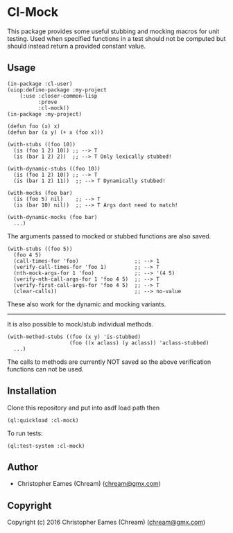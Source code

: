 # Cl-Mock

This package provides some useful stubbing and mocking macros for unit testing. Used when specified functions in a test should not be computed but should instead return a provided constant value.

## Usage
```
(in-package :cl-user)
(uiop:define-package :my-project
    (:use :closer-common-lisp
          :prove
          :cl-mock))
(in-package :my-project)

(defun foo (x) x)
(defun bar (x y) (+ x (foo x)))

(with-stubs ((foo 10))
  (is (foo 1 2) 10)) ;; --> T
  (is (bar 1 2) 2))  ;; --> T Only lexically stubbed!

(with-dynamic-stubs ((foo 10))
  (is (foo 1 2) 10)) ;; --> T
  (is (bar 1 2) 11))  ;; --> T Dynamically stubbed!

(with-mocks (foo bar)
  (is (foo 5) nil)    ;; --> T
  (is (bar 10) nil))  ;; --> T Args dont need to match!

(with-dynamic-mocks (foo bar)
  ...)
```

The arguments passed to mocked or stubbed functions are also saved.

```
(with-stubs ((foo 5))
  (foo 4 5)
  (call-times-for 'foo)                  ;; --> 1
  (verify-call-times-for 'foo 1)         ;; --> T
  (nth-mock-args-for 1 'foo)             ;; --> '(4 5)
  (verify-nth-call-args-for 1 'foo 4 5)  ;; --> T
  (verify-first-call-args-for 'foo 4 5)  ;; --> T
  (clear-calls))                         ;; --> no-value
```

These also work for the dynamic and mocking variants.

-------------------------------------------------------------------

It is also possible to mock/stub individual methods.

```
(with-method-stubs ((foo (x y) 'is-stubbed)
                    (foo ((x aclass) (y aclass)) 'aclass-stubbed)
  ...)

```

The calls to methods are currently NOT saved so the above verification functions can not be used.



## Installation

Clone this repository and put into asdf load path then
```
(ql:quickload :cl-mock)
```

To run tests:
```
(ql:test-system :cl-mock)
```

## Author

* Christopher Eames (Chream) (chream@gmx.com)

## Copyright

Copyright (c) 2016 Christopher Eames (Chream) (chream@gmx.com)
